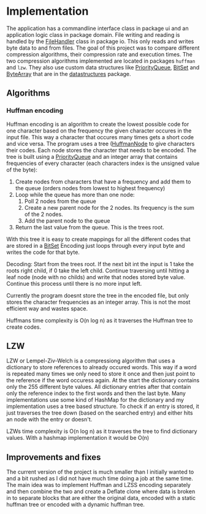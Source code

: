 # Implementation

The application has a commandline interface class in package ui and an application logic class in package domain. File writing and reading is handled by the [FileHandler](../kompressori/src/main/java/kompressori/io/FileHandler.java) class in package io. This only reads and writes byte data to and from files. The goal of this project was to compare different compression algorithms, their compression rate and execution times. The two compression algorithms implemented are located in packages `huffman` and `lzw`. They also use custom data structures like [PriorityQueue](../kompressori/src/main/java/kompressori/datastructures/PriorityQueue.java), [BitSet](../kompressori/src/main/java/kompressori/datastructures/BitSet.java) and [ByteArray](../kompressori/src/main/java/kompressori/datastructures/ByteArray.java) that are in the [datastructures](../kompressori/src/main/java/kompressori/datastructures/) package.

## Algorithms

### Huffman encoding

Huffman encoding is an algorithm to create the lowest possible code for one character based on the frequency the given character occures in the input file. This way a character that occures many times gets a short code and vice versa. The program uses a tree ([HuffmanNode](../kompressori/src/main/java/kompressori/huffman/HuffmanNode.java) to give characters their codes. Each node stores the character that needs to be encoded. The tree is built using a [PriorityQueue](../kompressori/src/main/java/kompressori/datastructures/PriorityQueue.java) and an integer array that contains frequencies of every character (each characters index is the unsigned value of the byte):

1. Create nodes from characters that have a frequency and add them to the queue (orders nodes from lowest to highest frequency)
2. Loop while the queue has more than one node:
   1. Poll 2 nodes from the queue
   2. Create a new parent node for the 2 nodes. Its frequency is the sum of the 2 nodes.
   3. Add the parent node to the queue
3. Return the last value from the queue. This is the trees root.

With this tree it is easy to create mappings for all the different codes that are stored in a [BitSet](../kompressori/src/main/java/kompressori/datastructures/BitSet.java)
Encoding just loops through every input byte and writes the code for that byte.

Decoding:
Start from the trees root. If the next bit int the input is 1 take the roots right child, if 0 take the left child. Continue traversing until hitting a leaf node (node with no childs) and write that nodes stored byte value. Continue this process until there is no more input left.

Currently the program doesnt store the tree in the encoded file, but only stores the character frequencies as an integer array. This is not the most efficient way and wastes space.

Huffmans time complexity is O(n log n) as it traverses the Huffman tree to create codes.

## LZW

LZW or Lempel-Ziv-Welch is a compressiong algorithm that uses a dictionary to store references to already occured words. This way if a word is repeated many times we only need to store it once and then just point to the reference if the word occuress again. At the start the dictionary contains only the 255 different byte values. All dictionary entries after that contain only the reference index to the first words and then the last byte. Many implementations use some kind of HashMap for the dictionary and my implementation uses a tree based structure. To check if an entry is stored, it just traverses the tree down (based on the searched entry) and either hits an node with the entry or doesn't.

LZWs time complexity is O(n log n) as it traverses the tree to find dictionary values. With a hashmap implementation it would be O(n)

## Improvements and fixes

The current version of the project is much smaller than I initially wanted to and a bit rushed as I did not have much time doing a job at the same time. The main idea was to implement Huffman and LZSS encoding separately and then combine the two and create a Deflate clone where data is broken in to separate blocks that are either the original data, encoded with a static huffman tree or encoded with a dynamic huffman tree.